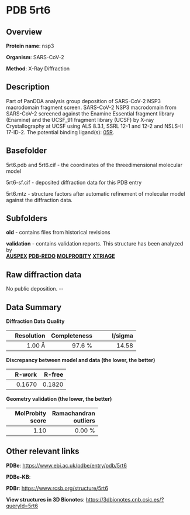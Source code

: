 # PDB 5rt6

## Overview

**Protein name**: nsp3

**Organism**: SARS-CoV-2

**Method**: X-Ray Diffraction

## Description

Part of PanDDA analysis group deposition of SARS-CoV-2 NSP3 macrodomain fragment screen. SARS-CoV-2 NSP3 macrodomain from SARS-CoV-2 screened against the Enamine Essential fragment library (Enamine) and the UCSF_91 fragment library (UCSF) by X-ray Crystallography at UCSF using ALS 8.3.1, SSRL 12-1 and 12-2 and NSLS-II 17-ID-2. The potential binding ligand(s): [05R](https://www.rcsb.org/ligand/05R).

## Basefolder

5rt6.pdb and 5rt6.cif - the coordinates of the threedimensional molecular model

5rt6-sf.cif - deposited diffraction data for this PDB entry

5rt6.mtz - structure factors after automatic refinement of molecular model against the diffraction data.

## Subfolders



**old** - contains files from historical revisions

**validation** - contains validation reports. This structure has been analyzed by <br>[**AUSPEX**](https://github.com/thorn-lab/coronavirus_structural_task_force/tree/master/pdb/nsp3/SARS-CoV-2/5rt6/validation/auspex) [**PDB-REDO**](https://github.com/thorn-lab/coronavirus_structural_task_force/tree/master/pdb/nsp3/SARS-CoV-2/5rt6/validation/pdb-redo) [**MOLPROBITY**](https://github.com/thorn-lab/coronavirus_structural_task_force/tree/master/pdb/nsp3/SARS-CoV-2/5rt6/validation/molprobity) [**XTRIAGE**](https://github.com/thorn-lab/coronavirus_structural_task_force/blob/master/pdb/nsp3/SARS-CoV-2/5rt6/validation/Xtriage_output.log)  



## Raw diffraction data

No public deposition. --<br> 

## Data Summary
**Diffraction Data Quality**

|   | Resolution | Completeness| I/sigma |
|---|-------------:|----------------:|--------------:|
|   |1.00 Å|97.6  %|<img width=50/>14.58|

**Discrepancy between model and data (the lower, the better)**

|   | **R-work**| **R-free**   
|---|-------------:|----------------:|           
||  0.1670|  0.1820|

**Geometry validation (the lower, the better)**

|   |**MolProbity<br>score**| **Ramachandran<br>outliers** 
|---|-------------:|----------------:|
||  1.10|  0.00 %|

 

 



## Other relevant links 
**PDBe**:  https://www.ebi.ac.uk/pdbe/entry/pdb/5rt6

**PDBe-KB**:  
 
**PDBr**: https://www.rcsb.org/structure/5rt6 

**View structures in 3D Bionotes**: https://3dbionotes.cnb.csic.es/?queryId=5rt6

